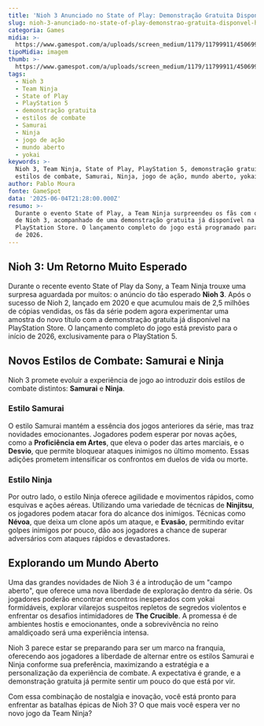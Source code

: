 ```yaml
---
title: 'Nioh 3 Anunciado no State of Play: Demonstração Gratuita Disponível Hoje'
slug: nioh-3-anunciado-no-state-of-play-demonstrao-gratuita-disponvel-hoje
categoria: Games
midia: >-
  https://www.gamespot.com/a/uploads/screen_medium/1179/11799911/4506993-screenshot2025-06-04at5.29.01pm.png
tipoMidia: imagem
thumb: >-
  https://www.gamespot.com/a/uploads/screen_medium/1179/11799911/4506993-screenshot2025-06-04at5.29.01pm.png
tags:
  - Nioh 3
  - Team Ninja
  - State of Play
  - PlayStation 5
  - demonstração gratuita
  - estilos de combate
  - Samurai
  - Ninja
  - jogo de ação
  - mundo aberto
  - yokai
keywords: >-
  Nioh 3, Team Ninja, State of Play, PlayStation 5, demonstração gratuita,
  estilos de combate, Samurai, Ninja, jogo de ação, mundo aberto, yokai
author: Pablo Moura
fonte: GameSpot
data: '2025-06-04T21:28:00.000Z'
resumo: >-
  Durante o evento State of Play, a Team Ninja surpreendeu os fãs com o anúncio
  de Nioh 3, acompanhado de uma demonstração gratuita já disponível na
  PlayStation Store. O lançamento completo do jogo está programado para o início
  de 2026.
---
```

## Nioh 3: Um Retorno Muito Esperado

Durante o recente evento State of Play da Sony, a Team Ninja trouxe uma surpresa aguardada por muitos: o anúncio do tão esperado **Nioh 3**. Após o sucesso de Nioh 2, lançado em 2020 e que acumulou mais de 2,5 milhões de cópias vendidas, os fãs da série podem agora experimentar uma amostra do novo título com a demonstração gratuita já disponível na PlayStation Store. O lançamento completo do jogo está previsto para o início de 2026, exclusivamente para o PlayStation 5.

## Novos Estilos de Combate: Samurai e Ninja

Nioh 3 promete evoluir a experiência de jogo ao introduzir dois estilos de combate distintos: **Samurai** e **Ninja**. 

### **Estilo Samurai**

O estilo Samurai mantém a essência dos jogos anteriores da série, mas traz novidades emocionantes. Jogadores podem esperar por novas ações, como a **Proficiência em Artes**, que eleva o poder das artes marciais, e o **Desvio**, que permite bloquear ataques inimigos no último momento. Essas adições prometem intensificar os confrontos em duelos de vida ou morte.

### **Estilo Ninja**

Por outro lado, o estilo Ninja oferece agilidade e movimentos rápidos, como esquivas e ações aéreas. Utilizando uma variedade de técnicas de **Ninjitsu**, os jogadores podem atacar fora do alcance dos inimigos. Técnicas como **Névoa**, que deixa um clone após um ataque, e **Evasão**, permitindo evitar golpes inimigos por pouco, dão aos jogadores a chance de superar adversários com ataques rápidos e devastadores.

## Explorando um Mundo Aberto

Uma das grandes novidades de Nioh 3 é a introdução de um "campo aberto", que oferece uma nova liberdade de exploração dentro da série. Os jogadores poderão encontrar encontros inesperados com yokai formidáveis, explorar vilarejos suspeitos repletos de segredos violentos e enfrentar os desafios intimidadores de **The Crucible**. A promessa é de ambientes hostis e emocionantes, onde a sobrevivência no reino amaldiçoado será uma experiência intensa.

Nioh 3 parece estar se preparando para ser um marco na franquia, oferecendo aos jogadores a liberdade de alternar entre os estilos Samurai e Ninja conforme sua preferência, maximizando a estratégia e a personalização da experiência de combate. A expectativa é grande, e a demonstração gratuita já permite sentir um pouco do que está por vir.

Com essa combinação de nostalgia e inovação, você está pronto para enfrentar as batalhas épicas de Nioh 3? O que mais você espera ver no novo jogo da Team Ninja?

